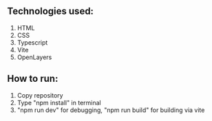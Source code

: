 ## Technologies used:
1. HTML
2. CSS
3. Typescript
4. Vite
5. OpenLayers

## How to run:
1. Copy repository
2. Type "npm install" in terminal
3. "npm run dev" for debugging, "npm run build" for building via vite
